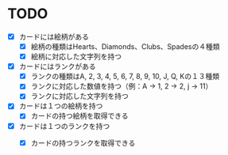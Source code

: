 # TODO

- [x] カードには絵柄がある
    - [x] 絵柄の種類はHearts、Diamonds、Clubs、Spadesの４種類
    - [x] 絵柄に対応した文字列を持つ

- [x] カードにはランクがある
    - [x] ランクの種類はA, 2, 3, 4, 5, 6, 7, 8, 9, 10, J, Q, Kの１３種類
    - [x] ランクに対応した数値を持つ（例：A -> 1, 2 -> 2, j -> 11）
    - [x] ランクに対応した文字列を持つ

- [x] カードは１つの絵柄を持つ
    - [x] カードの持つ絵柄を取得できる

- [x] カードは１つのランクを持つ
    - [x] カードの持つランクを取得できる

